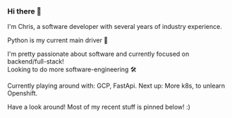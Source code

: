 ### Hi there 👋
I'm Chris, a software developer with several years of industry experience.  

Python is my current main driver 🐍

I'm pretty passionate about software and currently focused on backend/full-stack!  
Looking to do more software-engineering 🛠️ 

Currently playing around with: GCP, FastApi. Next up: More k8s, to unlearn Openshift.

Have a look around! Most of my recent stuff is pinned below! :)
<!--
**ckk91/ckk91** is a ✨ _special_ ✨ repository because its `README.md` (this file) appears on your GitHub profile.

Here are some ideas to get you started:

- 🔭 I’m currently working on ...
- 🌱 I’m currently learning ...
- 👯 I’m looking to collaborate on ...
- 🤔 I’m looking for help with ...
- 💬 Ask me about ...
- 📫 How to reach me: ...
- 😄 Pronouns: ...
- ⚡ Fun fact: ...
-->
